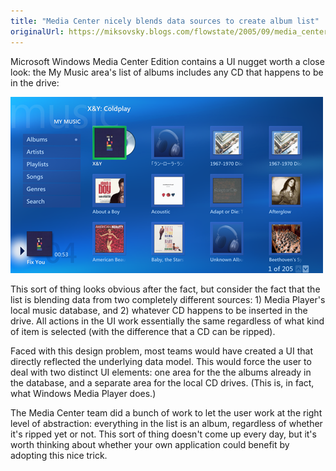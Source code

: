 ```yaml
---
title: "Media Center nicely blends data sources to create album list"
originalUrl: https://miksovsky.blogs.com/flowstate/2005/09/media_center_ni.html
---
```


<p>
  Microsoft Windows Media Center Edition contains a UI nugget worth a close
  look: the My Music area's list of albums includes any CD that happens to be in
  the drive:
</p>
<p>
  <img
    alt="Media_center_my_music_showing_inserted_c"
    src="/images/flowstate/media_center_my_music_showing_inserted_c_1.png"
  />
</p>
<p>
  This sort of thing looks obvious after the fact, but consider the fact that
  the list is blending data from two completely different sources: 1) Media
  Player's local music database, and 2) whatever CD happens to be inserted in
  the drive. All actions in the UI work essentially the same regardless of what
  kind of item is selected (with the difference that a CD can be ripped).
</p>
<p>
  Faced with this design problem, most teams would have created a UI that
  directly reflected the underlying data model. This would force the user to
  deal with two distinct UI elements: one area for the the albums already in the
  database, and a separate area for the local CD drives. (This is, in fact, what
  Windows Media Player does.)
</p>
<p>
  The Media Center team did a bunch of work to let the user work at the right
  level of abstraction: everything in the list is an album, regardless of
  whether it's ripped yet or not. This sort of thing doesn't come up every day,
  but it's worth thinking about whether your own application could benefit by
  adopting this nice trick.
</p>
